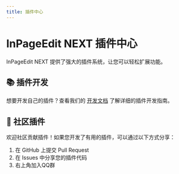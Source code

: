 ```yaml
---
title: 插件中心
---
```


# InPageEdit NEXT 插件中心

InPageEdit NEXT 提供了强大的插件系统，让您可以轻松扩展功能。

## 📚 插件开发

想要开发自己的插件？查看我们的 [开发文档](/development/) 了解详细的插件开发指南。

## 🌟 社区插件

欢迎社区贡献插件！如果您开发了有用的插件，可以通过以下方式分享：

1. 在 GitHub 上提交 Pull Request
2. 在 Issues 中分享您的插件代码
3. 右上角加入QQ群
